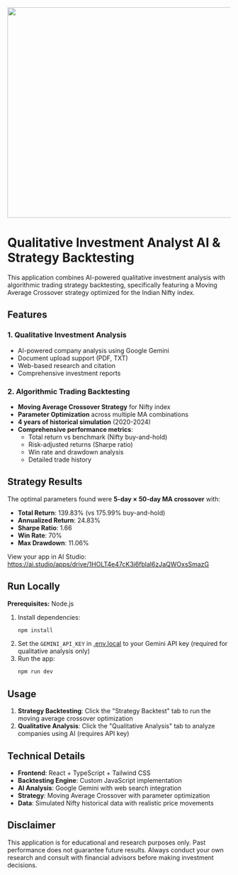 <div align="center">
<img width="1200" height="475" alt="GHBanner" src="https://github.com/user-attachments/assets/0aa67016-6eaf-458a-adb2-6e31a0763ed6" />
</div>

# Qualitative Investment Analyst AI & Strategy Backtesting

This application combines AI-powered qualitative investment analysis with algorithmic trading strategy backtesting, specifically featuring a Moving Average Crossover strategy optimized for the Indian Nifty index.

## Features

### 1. Qualitative Investment Analysis
- AI-powered company analysis using Google Gemini
- Document upload support (PDF, TXT)
- Web-based research and citation
- Comprehensive investment reports

### 2. Algorithmic Trading Backtesting
- **Moving Average Crossover Strategy** for Nifty index
- **Parameter Optimization** across multiple MA combinations
- **4 years of historical simulation** (2020-2024)
- **Comprehensive performance metrics**:
  - Total return vs benchmark (Nifty buy-and-hold)
  - Risk-adjusted returns (Sharpe ratio)
  - Win rate and drawdown analysis
  - Detailed trade history

## Strategy Results

The optimal parameters found were **5-day × 50-day MA crossover** with:
- **Total Return**: 139.83% (vs 175.99% buy-and-hold)
- **Annualized Return**: 24.83%
- **Sharpe Ratio**: 1.66
- **Win Rate**: 70%
- **Max Drawdown**: 11.06%

View your app in AI Studio: https://ai.studio/apps/drive/1HOLT4e47cK3i6fblal6zJaQWOxsSmazG

## Run Locally

**Prerequisites:** Node.js

1. Install dependencies:
   ```bash
   npm install
   ```
2. Set the `GEMINI_API_KEY` in [.env.local](.env.local) to your Gemini API key (required for qualitative analysis only)
3. Run the app:
   ```bash
   npm run dev
   ```

## Usage

1. **Strategy Backtesting**: Click the "Strategy Backtest" tab to run the moving average crossover optimization
2. **Qualitative Analysis**: Click the "Qualitative Analysis" tab to analyze companies using AI (requires API key)

## Technical Details

- **Frontend**: React + TypeScript + Tailwind CSS
- **Backtesting Engine**: Custom JavaScript implementation
- **AI Analysis**: Google Gemini with web search integration
- **Strategy**: Moving Average Crossover with parameter optimization
- **Data**: Simulated Nifty historical data with realistic price movements

## Disclaimer

This application is for educational and research purposes only. Past performance does not guarantee future results. Always conduct your own research and consult with financial advisors before making investment decisions.
